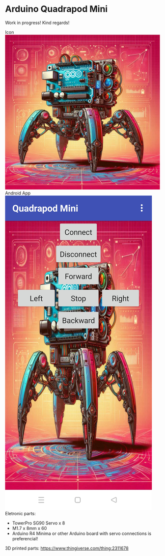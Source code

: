 # Arduino Quadrapod Mini
Work in progress! Kind regards!

Icon
![alt text](https://github.com/comancheace/Quadrapod_Mini/blob/main/icon.jpeg?raw=true)
Android App
![alt text](https://github.com/comancheace/Quadrapod_Mini/blob/main/Android_app.jpg?raw=true)
Eletronic parts:

- TowerPro SG90 Servo x 8
- M1.7 x 8mm x 60
- Arduino R4 Minima or other Arduino board with servo connections is preferencial!

3D printed parts:
https://www.thingiverse.com/thing:2311678